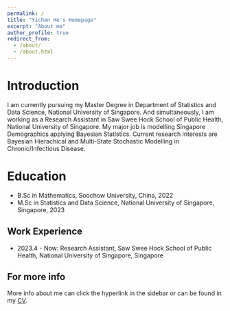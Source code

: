 ```yaml
---
permalink: /
title: "Yichen He's Homepage"
excerpt: "About me"
author_profile: true
redirect_from: 
  - /about/
  - /about.html
---
```


Introduction
======
I am currently pursuing my Master Degree in Department of Statistics and Data Science, National University of Singapore. And simultaneously, I am working as a Research Assistant in Saw Swee Hock School of Public Health, National University of Singapore. My major job is modelling Singapore Demographics applying Bayesian Statistics. Current research interests are Bayesian Hierachical and Multi-State Stochastic Modelling in Chronic/Infectious Disease.

Education
======
* B.Sc in Mathematics, Soochow University, China, 2022
* M.Sc in Statistics and Data Science, National University of Singapore, Singapore, 2023

Work Experience
------
* 2023.4 - Now: Research Assistant, Saw Swee Hock School of Public Health, National University of Singapore, Singapore

For more info
------
More info about me can click the hyperlink in the sidebar or can be found in my [CV]([https://academicpages.github.io/markdown/](https://github.com/Mister-He/Mister-He.github.io/blob/master/assets/Curriculum%20Vitae_Yichen%20He.pdf)).
